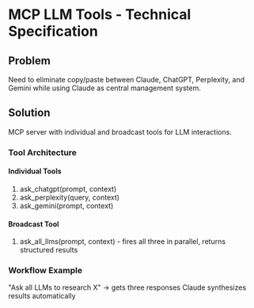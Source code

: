 # MCP LLM Tools - Technical Specification

## Problem

Need to eliminate copy/paste between Claude, ChatGPT, Perplexity, and Gemini while using Claude as central management system.

## Solution

MCP server with individual and broadcast tools for LLM interactions.


### Tool Architecture
#### Individual Tools

1. ask_chatgpt(prompt, context)
2. ask_perplexity(query, context)
3. ask_gemini(prompt, context)

#### Broadcast Tool

1. ask_all_llms(prompt, context) - fires all three in parallel, returns structured results

### Workflow Example

"Ask all LLMs to research X" → gets three responses
Claude synthesizes results automatically